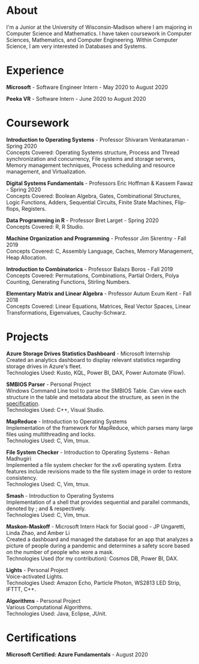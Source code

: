 # About
I'm a Junior at the University of Wisconsin-Madison where I am majoring in Computer Science and Mathematics. I have taken coursework in Computer Sciences, Mathematics, and Computer Engineering. Within Computer Science, I am very interested in Databases and Systems.

# Experience
**Microsoft** - Software Engineer Intern - May 2020 to August 2020  

**Peeka VR** - Software Intern - June 2020 to August 2020  

# Coursework
**Introduction to Operating Systems** - Professor Shivaram Venkataraman - Spring 2020  
Concepts Covered: Operating Systems structure, Process and Thread synchronization and concurrency, File systems and storage servers, Memory management techniques, Process scheduling and resource management, and Virtualization.  

**Digital Systems Fundamentals** - Professors Eric Hoffman & Kassem Fawaz - Spring 2020  
Concepts Covered: Boolean Algebra, Gates, Combinational Structures, Logic Functions, Adders, Sequential Circuits, Finite State Machines, Flip-flops, Registers.  

**Data Programming in R** - Professor Bret Larget - Spring 2020  
Concepts Covered: R, R Studio.  

**Machine Organization and Programming** - Professor Jim Skrentny - Fall 2019  
Concepts Covered: C, Assembly Language, Caches, Memory Management, Heap Allocation.  

**Introduction to Combinatorics** - Professor Balazs Boros - Fall 2019  
Concepts Covered: Permutations, Combinations, Partial Orders, Polya Counting, Generating Functions, Stirling Numbers.  

**Elementary Matrix and Linear Algebra** - Professor Autum Exum Kent - Fall 2018  
Concepts Covered: Linear Equations, Matrices, Real Vector Spaces, Linear Transformations, Eigenvalues, Cauchy-Schwarz.  

# Projects
**Azure Storage Drives Statistics Dashboard** - Microsoft Internship  
Created an analytics dashboard to display relevant statistics regarding storage drives in Azure's fleet.  
Technologies Used: Kusto, KQL, Power BI, DAX, Power Automate (Flow).  

**SMBIOS Parser** - Personal Project  
Windows Command Line tool to parse the SMBIOS Table. Can view each structure in the table and metadata about the structure, as seen in the [specification](https://www.dmtf.org/sites/default/files/standards/documents/DSP0134_3.0.0.pdf).  
Technologies Used: C++, Visual Studio.

**MapReduce** - Introduction to Operating Systems  
Implementation of the framework for MapReduce, which parses many large files using multithreading and locks.  
Technologies Used: C, Vim, tmux.

**File System Checker** - Introduction to Operating Systems - Rehan Madhugiri  
Implemented a file system checker for the xv6 operating system. Extra features include revisions made to the file system image in order to restore consistency.  
Technologies Used: C, Vim, tmux.

**Smash** - Introduction to Operating Systems  
Implementation of a shell that provides sequential and parallel commands, denoted by ; and & respectively.  
Technologies Used: C, Vim, tmux.

**Maskon-Maskoff** - Microsoft Intern Hack for Social good - JP Ungaretti, Linda Zhao, and Amber Li  
Created a dashboard and managed the database for an app that analyzes a picture of people during a pandemic and determines a safety score based on the number of people who wore a mask.  
Technologies Used (for my contribution): Cosmos DB, Power BI, DAX.  

**Lights** - Personal Project  
Voice-activated Lights.  
Technologies Used: Amazon Echo, Particle Photon, WS2813 LED Strip, IFTTT, C++.  

**Algorithms** - Personal Project  
Various Computational Algorithms.  
Technologies Used: Java, Eclipse, JUnit.  

# Certifications
**Microsoft Certified: Azure Fundamentals** - August 2020  

